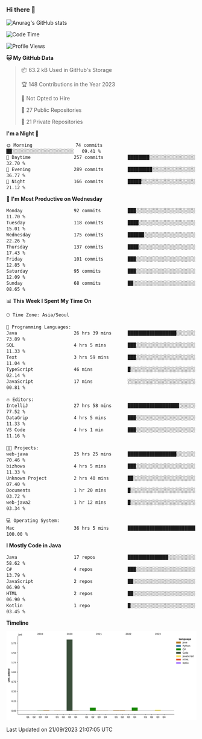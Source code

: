 ### Hi there 👋

![Anurag's GitHub stats](https://github-readme-stats.vercel.app/api?username=pllap&show_icons=true&theme=github_dark)

<!--START_SECTION:waka-->
![Code Time](http://img.shields.io/badge/Code%20Time-288%20hrs%2047%20mins-blue)

![Profile Views](http://img.shields.io/badge/Profile%20Views-0-blue)

**🐱 My GitHub Data** 

> 📦 63.2 kB Used in GitHub's Storage 
 > 
> 🏆 148 Contributions in the Year 2023
 > 
> 🚫 Not Opted to Hire
 > 
> 📜 27 Public Repositories 
 > 
> 🔑 21 Private Repositories 
 > 
**I'm a Night 🦉** 

```text
🌞 Morning                74 commits          ██░░░░░░░░░░░░░░░░░░░░░░░   09.41 % 
🌆 Daytime                257 commits         ████████░░░░░░░░░░░░░░░░░   32.70 % 
🌃 Evening                289 commits         █████████░░░░░░░░░░░░░░░░   36.77 % 
🌙 Night                  166 commits         █████░░░░░░░░░░░░░░░░░░░░   21.12 % 
```
📅 **I'm Most Productive on Wednesday** 

```text
Monday                   92 commits          ███░░░░░░░░░░░░░░░░░░░░░░   11.70 % 
Tuesday                  118 commits         ████░░░░░░░░░░░░░░░░░░░░░   15.01 % 
Wednesday                175 commits         ██████░░░░░░░░░░░░░░░░░░░   22.26 % 
Thursday                 137 commits         ████░░░░░░░░░░░░░░░░░░░░░   17.43 % 
Friday                   101 commits         ███░░░░░░░░░░░░░░░░░░░░░░   12.85 % 
Saturday                 95 commits          ███░░░░░░░░░░░░░░░░░░░░░░   12.09 % 
Sunday                   68 commits          ██░░░░░░░░░░░░░░░░░░░░░░░   08.65 % 
```


📊 **This Week I Spent My Time On** 

```text
🕑︎ Time Zone: Asia/Seoul

💬 Programming Languages: 
Java                     26 hrs 39 mins      ██████████████████░░░░░░░   73.89 % 
SQL                      4 hrs 5 mins        ███░░░░░░░░░░░░░░░░░░░░░░   11.33 % 
Text                     3 hrs 59 mins       ███░░░░░░░░░░░░░░░░░░░░░░   11.04 % 
TypeScript               46 mins             █░░░░░░░░░░░░░░░░░░░░░░░░   02.14 % 
JavaScript               17 mins             ░░░░░░░░░░░░░░░░░░░░░░░░░   00.81 % 

🔥 Editors: 
IntelliJ                 27 hrs 58 mins      ███████████████████░░░░░░   77.52 % 
DataGrip                 4 hrs 5 mins        ███░░░░░░░░░░░░░░░░░░░░░░   11.33 % 
VS Code                  4 hrs 1 min         ███░░░░░░░░░░░░░░░░░░░░░░   11.16 % 

🐱‍💻 Projects: 
web-java                 25 hrs 25 mins      ██████████████████░░░░░░░   70.46 % 
bizhows                  4 hrs 5 mins        ███░░░░░░░░░░░░░░░░░░░░░░   11.33 % 
Unknown Project          2 hrs 40 mins       ██░░░░░░░░░░░░░░░░░░░░░░░   07.40 % 
Documents                1 hr 20 mins        █░░░░░░░░░░░░░░░░░░░░░░░░   03.72 % 
web-java2                1 hr 12 mins        █░░░░░░░░░░░░░░░░░░░░░░░░   03.34 % 

💻 Operating System: 
Mac                      36 hrs 5 mins       █████████████████████████   100.00 % 
```

**I Mostly Code in Java** 

```text
Java                     17 repos            ███████████████░░░░░░░░░░   58.62 % 
C#                       4 repos             ███░░░░░░░░░░░░░░░░░░░░░░   13.79 % 
JavaScript               2 repos             ██░░░░░░░░░░░░░░░░░░░░░░░   06.90 % 
HTML                     2 repos             ██░░░░░░░░░░░░░░░░░░░░░░░   06.90 % 
Kotlin                   1 repo              █░░░░░░░░░░░░░░░░░░░░░░░░   03.45 % 
```



**Timeline**

![Lines of Code chart](https://raw.githubusercontent.com/pllap/pllap/main/assets/bar_graph.png)


 Last Updated on 21/09/2023 21:07:05 UTC
<!--END_SECTION:waka-->


<!--
**pllap/pllap** is a ✨ _special_ ✨ repository because its `README.md` (this file) appears on your GitHub profile.

Here are some ideas to get you started:

- 🔭 I’m currently working on ...
- 🌱 I’m currently learning ...
- 👯 I’m looking to collaborate on ...
- 🤔 I’m looking for help with ...
- 💬 Ask me about ...
- 📫 How to reach me: ...
- 😄 Pronouns: ...
- ⚡ Fun fact: ...
-->

